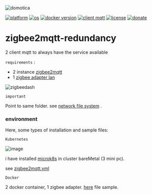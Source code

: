 ![domotica](https://github.com/william89731/zigbee2mqtt-redundancy/assets/68069659/d9638114-b43b-42df-ac97-e06290e07daa)

[![platform](https://img.shields.io/badge/platform-kubernetes-blue)](https://kubernetes.io/)
[![os](https://img.shields.io/badge/os-linux-red)](https://www.linux.org/)
[![docker version](https://img.shields.io/badge/docker%20version-20.10-brightgreen)](https://www.docker.com/)
[![client mqtt](https://img.shields.io/badge/client%20mqtt-zigbee2mqtt-yellow)](https://www.zigbee2mqtt.io/)
[![license](https://img.shields.io/badge/license-Apache--2.0-yellowgreen)](https://apache.org/licenses/LICENSE-2.0)
[![donate](https://img.shields.io/badge/donate-wango-blue)](https://www.wango.org/donate.aspx)

# zigbee2mqtt-redundancy
2 client mqtt to always have the service available

```requirements``` :
 - 2 instance [zigbee2mqtt](https://www.zigbee2mqtt.io/guide/installation/)
 - 1 [zigbee adapter lan](https://www.zigbee2mqtt.io/guide/adapters/#recommended)

![zigbeedash](https://github.com/william89731/zigbee2mqtt-redundancy/assets/68069659/6221df54-5ebc-442d-bac9-97ff9475eaa1)

```important```

Point to same folder. see [network file system](https://ubuntu.com/server/docs/service-nfs) .

### environment

Here, some types of installation and sample files:

```Kubernetes```

![image](https://github.com/william89731/zigbee2mqtt-redundancy/assets/68069659/5e03df8d-d024-4507-879d-87aba3c752d9)

i have installed [microk8s](https://microk8s.io/) in cluster bareMetal (3 mini pc).

see [zigbee2mqtt.yml]()

```Docker```

2 docker container, 1 zigbee adapter. [here]() file sample.









